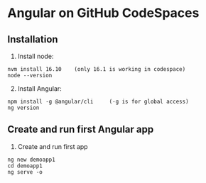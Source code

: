 # Angular on GitHub CodeSpaces

## Installation

1. Install node:
```
nvm install 16.10    (only 16.1 is working in codespace)
node --version
```

2. Install Angular: 
```
npm install -g @angular/cli     (-g is for global access)
ng version
```

## Create and run first Angular app

1. Create and run first app 
```
ng new demoapp1
cd demoapp1
ng serve -o
```
